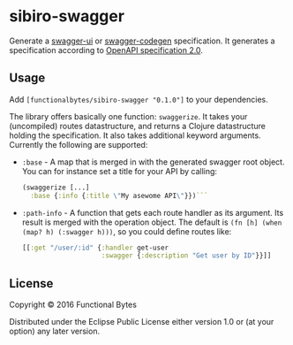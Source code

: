 # sibiro-swagger

Generate a [swagger-ui](https://github.com/swagger-api/swagger-ui) or [swagger-codegen](https://github.com/swagger-api/swagger-codegen) specification.
It generates a specification according to [OpenAPI specification 2.0](https://github.com/OAI/OpenAPI-Specification/blob/master/versions/2.0.md).

## Usage

Add `[functionalbytes/sibiro-swagger "0.1.0"]` to your dependencies.

The library offers basically one function: `swaggerize`.
It takes your (uncompiled) routes datastructure, and returns a Clojure datastructure holding the specification.
It also takes additional keyword arguments.
Currently the following are supported:

- `:base` - A map that is merged in with the generated swagger root object.
  You can for instance set a title for your API by calling:
  ```clj
  (swaggerize [...]
    :base {:info {:title \"My asewome API\"}})```

- `:path-info` - A function that gets each route handler as its argument.
  Its result is merged with the operation object.
  The default is `(fn [h] (when (map? h) (:swagger h)))`, so you could define routes like:
  ```clj
  [[:get "/user/:id" {:handler get-user
                      :swagger {:description "Get user by ID"}}]]
  ```

## License

Copyright © 2016 Functional Bytes

Distributed under the Eclipse Public License either version 1.0 or (at
your option) any later version.
